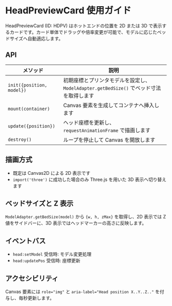 # HeadPreviewCard 使用ガイド

HeadPreviewCard (ID: HDPV) はホットエンドの位置を 2D または 3D で表示するカードです。カード単体でドラッグや倍率変更が可能で、モデルに応じたベッドサイズへ自動適応します。

## API
| メソッド | 説明 |
|---------|-----|
| `init({position, model})` | 初期座標とプリンタモデルを設定し、`ModelAdapter.getBedSize()` でベッド寸法を取得します |
| `mount(container)` | Canvas 要素を生成してコンテナへ挿入します |
| `update({position})` | ヘッド座標を更新し、`requestAnimationFrame` で描画します |
| `destroy()` | ループを停止して Canvas を開放します |

## 描画方式
- 既定は Canvas2D による 2D 表示です
- `import('three')` に成功した場合のみ Three.js を用いた 3D 表示へ切り替えます

## ベッドサイズと Z 表示
`ModelAdapter.getBedSize(model)` から `{w, h, zMax}` を取得し、2D 表示では Z 値をサイドバーに、3D 表示ではヘッドマーカーの高さに反映します。

## イベントバス
- `head:setModel` 受信時: モデル変更処理
- `head:updatePos` 受信時: 座標更新

## アクセシビリティ
Canvas 要素には `role="img"` と `aria-label="Head position X..Y..Z.."` を付与し、毎秒更新します。
